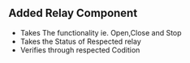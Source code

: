 ## Added Relay Component

- Takes The functionality ie. Open,Close and Stop 
- Takes the Status of Respected relay 
- Verifies through respected Codition